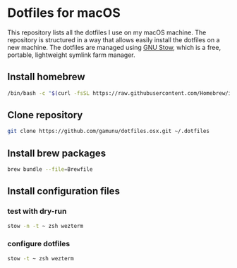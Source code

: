 # Dotfiles for macOS

This repository lists all the dotfiles I use on my macOS machine. The repository is structured in a way that allows easily install the dotfiles on a new machine. The dotfiles are managed using [GNU Stow](https://www.gnu.org/software/stow/), which is a free, portable, lightweight symlink farm manager.

## Install homebrew

```bash
/bin/bash -c "$(curl -fsSL https://raw.githubusercontent.com/Homebrew/install/HEAD/install.sh)"
```

## Clone repository
```bash
git clone https://github.com/gamunu/dotfiles.osx.git ~/.dotfiles
```

## Install brew packages

```bash
brew bundle --file=Brewfile
```

## Install configuration files

### test with dry-run
```bash
stow -n -t ~ zsh wezterm
```

### configure dotfiles
```bash
stow -t ~ zsh wezterm
```
